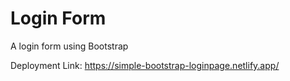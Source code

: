 # Login Form
A login form using Bootstrap

Deployment Link: https://simple-bootstrap-loginpage.netlify.app/
